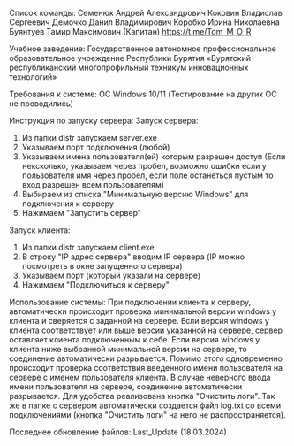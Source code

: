 Список команды:
Семенюк Андрей Александрович
Коковин Владислав Сергеевич
Демочко Данил Владимирович
Коробко Ирина Николаевна
Буянтуев Тамир Максимович (Капитан) https://t.me/Tom_M_O_R

Учебное заведение:
Государственное автономное профессиональное образовательное учреждение Республики Бурятия «Бурятский республиканский многопрофильный техникум инновационных технологий»

Требования к системе:
ОС Windows 10/11
(Тестирование на других ОС не проводились)

Инструкция по запуску сервера:
Запуск сервера:
1. Из папки distr запускаем server.exe
2. Указываем порт подключения (любой)
3. Указываем имена пользователя(ей) которым разрешен доступ (Если нексколько, указываем через пробел, возможно ошибки если у пользователя имя через пробел, если поле останеться пустым то вход разрешен всем пользователям)
4. Выбираем из списка "Минимальную версию Windows" для подключения к серверу
5. Нажимаем "Запустить сервер"

Запуск клиента:
1. Из папки distr запускаем client.exe
2. В строку "IP адрес сервера" вводим IP сервера (IP можно посмотреть в окне запущенного сервера)
3. Указываем порт (который указали на сервере)
4. Нажимаем "Подключиться к серверу"

Использование системы:
При подключении клиента к серверу, автоматически происходит проверка минимальной версии windows у клиента и сверяется с заданной на сервере.
Если версия windows у клиента соответствует или выше версии указанной на сервере, сервер оставляет клиента подключенным к себе. 
Если версия windows у клиента ниже выбранной минимальной версии на сервере, то соединение автоматически разрывается.
Помимо этого одновременно происходит проверка соответствия введенного имени пользователя на сервере с именем пользователя клиента.
В случае неверного ввода имени пользователя на сервере, соединение автоматически разрывается.
Для удобства реализована кнопка "Очистить логи". 
Так же в папке с сервером автоматически создается файл log.txt со всеми подключениями (кнопка "Очистить логи" на него не распространяется).


Последнее обновление файлов:
Last_Update (18.03.2024)
